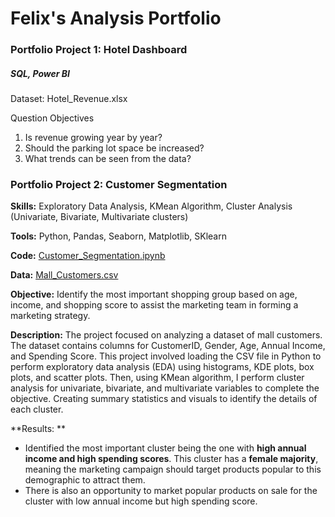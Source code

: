 # Felix's Analysis Portfolio

### Portfolio Project 1: Hotel Dashboard
##### SQL, Power BI

Dataset: Hotel_Revenue.xlsx

Question Objectives
1. Is revenue growing year by year?
2. Should the parking lot space be increased?
3. What trends can be seen from the data?

### Portfolio Project 2: Customer Segmentation

**Skills:** Exploratory Data Analysis, KMean Algorithm, Cluster Analysis (Univariate, Bivariate, Multivariate clusters)

**Tools:** Python, Pandas, Seaborn, Matplotlib, SKlearn

**Code:** [Customer_Segmentation.ipynb](Customer_Segmentation.ipynb)

**Data:** [Mall_Customers.csv](Mall_Customers.csv)

**Objective:** Identify the most important shopping group based on age, income, and shopping score to assist the marketing team in forming a marketing strategy.

**Description:** The project focused on analyzing a dataset of mall customers. The dataset contains columns for CustomerID, Gender, Age, Annual Income, and Spending Score. This project involved loading the CSV file in Python to perform exploratory data analysis (EDA) using histograms, KDE plots, box plots, and scatter plots. Then, using KMean algorithm, I perform cluster analysis for univariate, bivariate, and multivariate variables to complete the objective. Creating summary statistics and visuals to identify the details of each cluster.



**Results: **
- Identified the most important cluster being the one with **high annual income and high spending scores**. This cluster has a **female majority**, meaning the marketing campaign should target products popular to this demographic to attract them.
- There is also an opportunity to market popular products on sale for the cluster with low annual income but high spending score.
